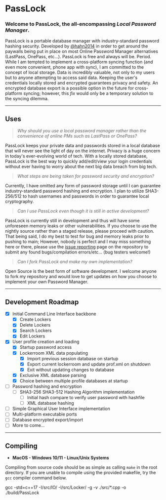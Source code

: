 # PassLock

### Welcome to PassLock, the all-encompassing *Local Password Manager*.
PassLock is a portable database manager with industry-standard password hashing security. Developed by [@hahn2014](https://github.com/hahn2014/) in order to get around the paywalls being put in place on most Online Password Manager alternatives (LastPass, OnePass, etc...). PassLock is free and always will be. Period. While I am tempted to implement a cross-platform syncing function (and even more convenient, phone app with sync), I am committed to the concept of local storage. Data is incredibly valuable, not only to my users but to anyone attempting to access said data. Keeping the user's credentials locally stored and encrypted guarantees privacy and safety. An encrypted database export is a possible option in the future for cross-platform syncing; however, this *fix* would only be a temporary solution to the syncing dilemma.

---

## Uses

> *Why should you use a local password manager rather than the convenience of online PMs such as LastPass or OnePass?*

PassLock keeps your private data and passwords stored in a local database that will never see the light of day on the internet. Privacy is a huge concern in today's ever-evolving world of tech. With a locally stored database, PassLock is the best way to quickly add/edit/view your login credentials without ever having to worry about the next big data breach from big tech.

> *What steps are being taken for password security and encryption?*

Currently, I have omitted any form of password storage until I can guarantee industry-standard password hashing and encryption. I plan to utilize SHA3-256/512 to hash usernames and passwords in order to guarantee local cryptography.

> *Can I use PassLock even though it is still in active development?*

PassLock is currently still in development and thus will have some unforeseen memory leaks or other vulnerabilities. If you choose to use the nightly source rather than a staged release, please proceed with caution. That being said, I do my best to test for bug and memory leaks prior to pushing to main; However, nobody is perfect and I may miss something here or there, please use the [issue reporting](https://github.com/hahn2014/PassLock/issues) page on the repository to submit any found bugs/compilation errors/etc... (bug testers welcome!)

> *Can I fork PassLock and make my own implementation?*

Open Source is the best form of software development. I welcome anyone to fork my repository and would love to get updates on how you choose to implement your own Password Manager.

---

## Development Roadmap

- [x] Initial Command Line Interface backbone
    - [x] Create Lockers
    - [x] Delete Lockers
    - [x] Search Lockers
    - [x] Edit Lockers
- [x] User profile creation and loading
    - [x] Startup password access
    - [x] Lockerroom XML data populating
        - [x] Import previous session database on startup
        - [x] Export current lockerroom and update prof.xml on shutdown
        - [x] Exit without updating changes to database
    - [x] Exclusive XML database parsing
    - [x] Choice between multiple profile databases at startup
- [ ] Password hashing and encryption
    - [ ] SHA3-256 SHA3-512 Hashing Algorithm implementation
        - [ ] Initial hash compare to verify user password with hashfile
        - [ ] XML database hashing
- [ ] Simple Graphical User Interface implementation
- [ ] Multi-platform executable ports
- [ ] Database encrypted export/import
- [ ] More to come...

---

## Compiling
- **MacOS - Windows 10/11 - Linux/Unix Systems**

Compiling from source code should be as simple as calling `make` in the root directory. If you are unable to compile using the provided makefile, try the `gcc` compiler command below.


gcc -std=c++17 -I/src/IO/ -I/src/Locker/ -g -v ./src/*.cpp -o ./build/PassLock
